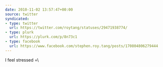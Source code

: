 ```yaml
---
date: 2010-11-02 13:57:47+00:00
source: twitter
syndicated:
- type: twitter
  url: https://twitter.com/roytang/statuses/29471938774/
- type: plurk
  url: https://plurk.com/p/8n73c1  
- type: facebook
  url: https://www.facebook.com/stephen.roy.tang/posts/170804806279444
---
```


I feel stressed =\